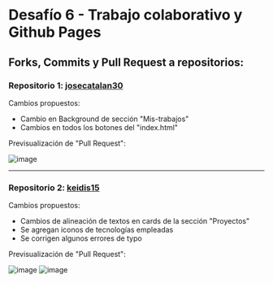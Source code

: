 # Desafío 6 - Trabajo colaborativo y Github Pages

## Forks, Commits y Pull Request a repositorios:

### Repositorio 1: [josecatalan30](https://github.com/josecatalan30/josecatalan30.github.io)


Cambios propuestos:
- Cambio en Background de sección "Mis-trabajos"
- Cambios en todos los botones del "index.html"


Previsualización de "Pull Request":

![image](https://github.com/user-attachments/assets/61488635-11a4-4b8a-99be-046560625fae)

_____

### Repositorio 2: [keidis15](https://github.com/keidis15/keidis15.github.io)


Cambios propuestos:
- Cambios de alineación de textos en cards de la sección "Proyectos"
- Se agregan iconos de tecnologías empleadas
- Se corrigen algunos errores de typo


Previsualización de "Pull Request":

![image](https://github.com/user-attachments/assets/38433c96-f030-405f-bf0a-34279ff7f3cd)
![image](https://github.com/user-attachments/assets/61f3b07c-5c1b-40e8-b32a-c884699d2b35)
